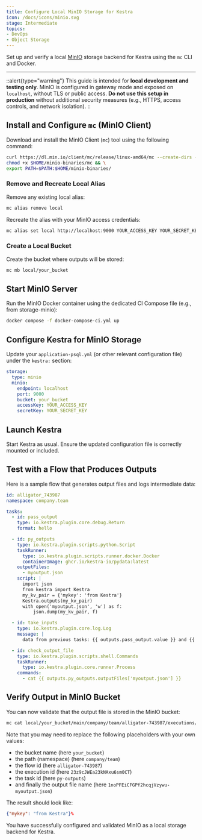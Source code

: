 ```yaml
---
title: Configure Local MinIO Storage for Kestra
icon: /docs/icons/minio.svg
stage: Intermediate
topics:
- DevOps
- Object Storage
---
```


Set up and verify a local [MinIO](https://min.io/) storage backend for Kestra using the `mc` CLI and Docker.

---

::alert{type="warning"}
This guide is intended for **local development and testing only**.
MinIO is configured in gateway mode and exposed on `localhost`, without TLS or public access.
**Do not use this setup in production** without additional security measures (e.g., HTTPS, access controls, and network isolation).
::

## Install and Configure `mc` (MinIO Client)

Download and install the MinIO Client (`mc`) tool using the following command:

```sh
curl https://dl.min.io/client/mc/release/linux-amd64/mc --create-dirs -o $HOME/minio-binaries/mc && \
chmod +x $HOME/minio-binaries/mc && \
export PATH=$PATH:$HOME/minio-binaries/
```

### Remove and Recreate Local Alias

Remove any existing local alias:

```sh
mc alias remove local
```

Recreate the alias with your MinIO access credentials:

```sh
mc alias set local http://localhost:9000 YOUR_ACCESS_KEY YOUR_SECRET_KEY
```

### Create a Local Bucket

Create the bucket where outputs will be stored:

```sh
mc mb local/your_bucket
```

## Start MinIO Server

Run the MinIO Docker container using the dedicated CI Compose file (e.g., from storage-minio):

```sh
docker compose -f docker-compose-ci.yml up
```

## Configure Kestra for MinIO Storage

Update your `application-psql.yml` (or other relevant configuration file) under the `kestra:` section:

```yaml
storage:
  type: minio
  minio:
    endpoint: localhost
    port: 9000
    bucket: your_bucket
    accessKey: YOUR_ACCESS_KEY
    secretKey: YOUR_SECRET_KEY
```

## Launch Kestra

Start Kestra as usual. Ensure the updated configuration file is correctly mounted or included.



## Test with a Flow that Produces Outputs

Here is a sample flow that generates output files and logs intermediate data:

```yaml
id: alligator_743987
namespace: company.team

tasks:
  - id: pass_output
    type: io.kestra.plugin.core.debug.Return
    format: hello

  - id: py_outputs
    type: io.kestra.plugin.scripts.python.Script
    taskRunner:
      type: io.kestra.plugin.scripts.runner.docker.Docker
      containerImage: ghcr.io/kestra-io/pydata:latest
    outputFiles:
      - myoutput.json
    script: |
      import json
      from kestra import Kestra
      my_kv_pair = {'mykey': 'from Kestra'}
      Kestra.outputs(my_kv_pair)
      with open('myoutput.json', 'w') as f:
          json.dump(my_kv_pair, f)

  - id: take_inputs
    type: io.kestra.plugin.core.log.Log
    message: |
      data from previous tasks: {{ outputs.pass_output.value }} and {{ outputs.py_outputs.vars.mykey }}

  - id: check_output_file
    type: io.kestra.plugin.scripts.shell.Commands
    taskRunner:
      type: io.kestra.plugin.core.runner.Process
    commands:
      - cat {{ outputs.py_outputs.outputFiles['myoutput.json'] }}
```

## Verify Output in MinIO Bucket

You can now validate that the output file is stored in the MinIO bucket:

```sh
mc cat local/your_bucket/main/company/team/alligator-743987/executions/23z9cJWEa23kNAxu6sm0CT/tasks/py-outputs/5kxYRM7UqUurvnpVNvHca7/1noPFEiCFGPf2hcqjVzywu-myoutput.json
```

Note that you may need to replace the following placeholders with your own values:
- the bucket name (here `your_bucket`)
- the path (namespace) (here `company/team`)
- the flow id (here `alligator-743987`)
- the execution id (here `23z9cJWEa23kNAxu6sm0CT`)
- the task id (here `py-outputs`)
- and finally the output file name (here `1noPFEiCFGPf2hcqjVzywu-myoutput.json`)

The result should look like:

```json
{"mykey": "from Kestra"}%
```

You have successfully configured and validated MinIO as a local storage backend for Kestra.
